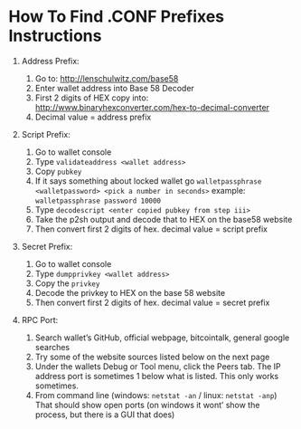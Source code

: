 # How To Find .CONF Prefixes Instructions

1. Address Prefix:

    1. Go to: http://lenschulwitz.com/base58
    2. Enter wallet address into Base 58 Decoder
    3. First 2 digits of HEX copy into: http://www.binaryhexconverter.com/hex-to-decimal-converter
    4. Decimal value = address prefix

2. Script Prefix:

    1. Go to wallet console
    2. Type `validateaddress <wallet address>`
    3. Copy `pubkey`
    4. If it says something about locked wallet go `walletpassphrase <walletpassword> <pick a number in seconds>` example: `walletpassphrase password 10000`
    5. Type `decodescript <enter copied pubkey from step iii>`
    6. Take the p2sh output and decode that to HEX on the base58 website
    7. Then convert first 2 digits of hex. decimal value = script prefix

3. Secret Prefix:

    1. Go to wallet console
    2. Type `dumpprivkey <wallet address>`
    3. Copy the `privkey` 
    4. Decode the privkey to HEX on the base 58 website
    5. Then convert first 2 digits of hex. decimal value = secret prefix

4.  RPC Port:

    1. Search wallet’s GitHub, official webpage, bitcointalk, general google searches
    2. Try some of the website sources listed below on the next page
    3. Under the wallets Debug or Tool menu, click the Peers tab. The IP address port is sometimes 1 below what is listed. This only works sometimes.
    4. From command line (windows: `netstat -an` / linux: `netstat -anp`) That should show open ports (on windows it wont’ show the process, but there is a GUI that does)
